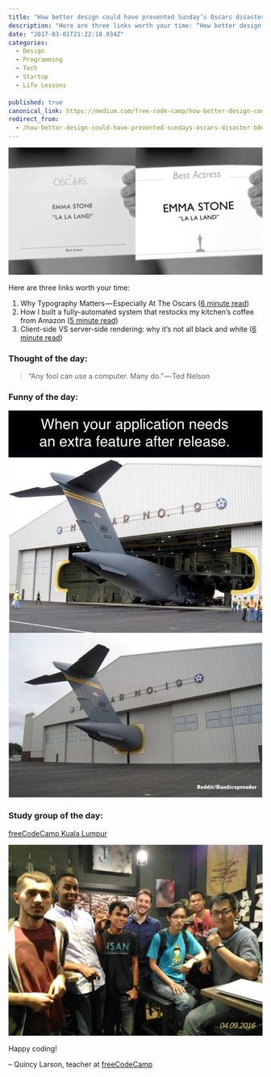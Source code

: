 ```yaml
---
title: "How better design could have prevented Sunday’s Oscars disaster"
description: "Here are three links worth your time: “How better design could have prevented Sunday’s Oscars disaster” is published by Quincy Larson in freeCodeCamp.org"
date: "2017-03-01T21:22:18.934Z"
categories: 
  - Design
  - Programming
  - Tech
  - Startup
  - Life Lessons

published: true
canonical_link: https://medium.com/free-code-camp/how-better-design-could-have-prevented-sundays-oscars-disaster-b8eb2f589965
redirect_from:
  - /how-better-design-could-have-prevented-sundays-oscars-disaster-b8eb2f589965
---
```


![](./asset-1.jpeg)

Here are three links worth your time:

1.  Why Typography Matters — Especially At The Oscars ([6 minute read](http://bit.ly/2ldN79c))
2.  How I built a fully-automated system that restocks my kitchen’s coffee from Amazon ([5 minute read](http://bit.ly/2muEQ0Q))
3.  Client-side VS server-side rendering: why it’s not all black and white ([6 minute read](http://bit.ly/2lXPkT0))

### Thought of the day:

> “Any fool can use a computer. Many do.” — Ted Nelson

### Funny of the day:

![](./asset-2.png)

### Study group of the day:

[freeCodeCamp Kuala Lumpur](http://bit.ly/2m9Z9j7)

![](./asset-3.jpeg)

Happy coding!

– Quincy Larson, teacher at [freeCodeCamp](http://bit.ly/2j7Q1dN)
